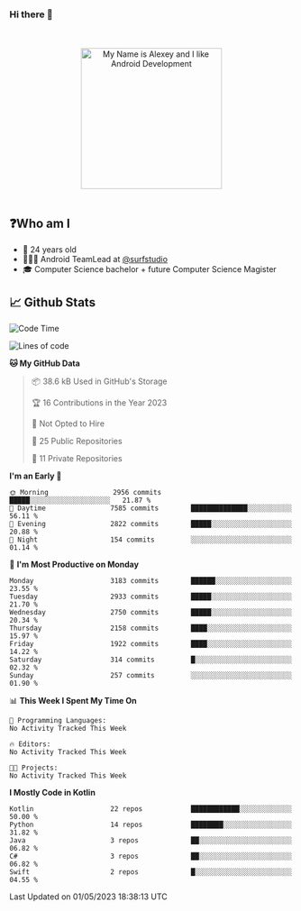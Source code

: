 ### Hi there 👋

<!-- [![Alex's GitHub stats](https://github-readme-stats.vercel.app/api?username=blessedbyjobs)](https://github.com/anuraghazra/github-readme-stats) -->

<!--
**blessedbyjobs/blessedbyjobs** is a ✨ _special_ ✨ repository because its `README.md` (this file) appears on your GitHub profile.


Here are some ideas to get you started:

- 🔭 I’m currently working on ...
- 🌱 I’m currently learning ...
- 👯 I’m looking to collaborate on ...
- 🤔 I’m looking for help with ...
- 💬 Ask me about ...
- 📫 How to reach me: ...
- 😄 Pronouns: ...
- ⚡ Fun fact: ...
-->

<div align="center">
  <br />
  <br />
  <img height="250" alt="My Name is Alexey and I like Android Development" src="images/maxwell_cat.gif" />
  <br />
  <br />

</div>

## ❓Who am I

- 🤵 24 years old
- 👨🏼‍💻 Android TeamLead at [@surfstudio](https://github.com/surfstudio)
- 🎓 Computer Science bachelor + future Computer Science Magister

## 📈 Github Stats

<!--START_SECTION:waka-->
![Code Time](http://img.shields.io/badge/Code%20Time-0%20secs-blue)

![Lines of code](https://img.shields.io/badge/From%20Hello%20World%20I%27ve%20Written-1.5%20million%20lines%20of%20code-blue)

**🐱 My GitHub Data** 

> 📦 38.6 kB Used in GitHub's Storage 
 > 
> 🏆 16 Contributions in the Year 2023
 > 
> 🚫 Not Opted to Hire
 > 
> 📜 25 Public Repositories 
 > 
> 🔑 11 Private Repositories 
 > 
**I'm an Early 🐤** 

```text
🌞 Morning                2956 commits        █████░░░░░░░░░░░░░░░░░░░░   21.87 % 
🌆 Daytime                7585 commits        ██████████████░░░░░░░░░░░   56.11 % 
🌃 Evening                2822 commits        █████░░░░░░░░░░░░░░░░░░░░   20.88 % 
🌙 Night                  154 commits         ░░░░░░░░░░░░░░░░░░░░░░░░░   01.14 % 
```
📅 **I'm Most Productive on Monday** 

```text
Monday                   3183 commits        ██████░░░░░░░░░░░░░░░░░░░   23.55 % 
Tuesday                  2933 commits        █████░░░░░░░░░░░░░░░░░░░░   21.70 % 
Wednesday                2750 commits        █████░░░░░░░░░░░░░░░░░░░░   20.34 % 
Thursday                 2158 commits        ████░░░░░░░░░░░░░░░░░░░░░   15.97 % 
Friday                   1922 commits        ████░░░░░░░░░░░░░░░░░░░░░   14.22 % 
Saturday                 314 commits         █░░░░░░░░░░░░░░░░░░░░░░░░   02.32 % 
Sunday                   257 commits         ░░░░░░░░░░░░░░░░░░░░░░░░░   01.90 % 
```


📊 **This Week I Spent My Time On** 

```text
💬 Programming Languages: 
No Activity Tracked This Week

🔥 Editors: 
No Activity Tracked This Week

🐱‍💻 Projects: 
No Activity Tracked This Week
```

**I Mostly Code in Kotlin** 

```text
Kotlin                   22 repos            ████████████░░░░░░░░░░░░░   50.00 % 
Python                   14 repos            ████████░░░░░░░░░░░░░░░░░   31.82 % 
Java                     3 repos             ██░░░░░░░░░░░░░░░░░░░░░░░   06.82 % 
C#                       3 repos             ██░░░░░░░░░░░░░░░░░░░░░░░   06.82 % 
Swift                    2 repos             █░░░░░░░░░░░░░░░░░░░░░░░░   04.55 % 
```




 Last Updated on 01/05/2023 18:38:13 UTC
<!--END_SECTION:waka-->
